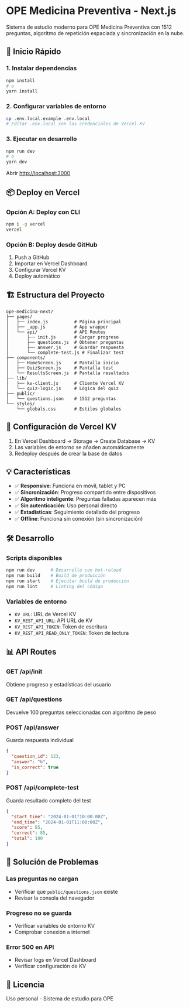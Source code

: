 # OPE Medicina Preventiva - Next.js

Sistema de estudio moderno para OPE Medicina Preventiva con 1512 preguntas, algoritmo de repetición espaciada y sincronización en la nube.

## 🚀 Inicio Rápido

### 1. Instalar dependencias
```bash
npm install
# o
yarn install
```

### 2. Configurar variables de entorno
```bash
cp .env.local.example .env.local
# Editar .env.local con las credenciales de Vercel KV
```

### 3. Ejecutar en desarrollo
```bash
npm run dev
# o
yarn dev
```

Abrir [http://localhost:3000](http://localhost:3000)

## 📦 Deploy en Vercel

### Opción A: Deploy con CLI
```bash
npm i -g vercel
vercel
```

### Opción B: Deploy desde GitHub
1. Push a GitHub
2. Importar en Vercel Dashboard
3. Configurar Vercel KV
4. Deploy automático

## 🏗️ Estructura del Proyecto

```
ope-medicina-next/
├── pages/
│   ├── index.js          # Página principal
│   ├── _app.js           # App wrapper
│   └── api/              # API Routes
│       ├── init.js       # Cargar progreso
│       ├── questions.js  # Obtener preguntas
│       ├── answer.js     # Guardar respuesta
│       └── complete-test.js # Finalizar test
├── components/
│   ├── HomeScreen.js     # Pantalla inicio
│   ├── QuizScreen.js     # Pantalla test
│   └── ResultsScreen.js  # Pantalla resultados
├── lib/
│   ├── kv-client.js      # Cliente Vercel KV
│   └── quiz-logic.js     # Lógica del quiz
├── public/
│   └── questions.json    # 1512 preguntas
└── styles/
    └── globals.css       # Estilos globales
```

## 🔧 Configuración de Vercel KV

1. En Vercel Dashboard → Storage → Create Database → KV
2. Las variables de entorno se añaden automáticamente
3. Redeploy después de crear la base de datos

## 💡 Características

- ✅ **Responsive**: Funciona en móvil, tablet y PC
- ✅ **Sincronización**: Progreso compartido entre dispositivos
- ✅ **Algoritmo inteligente**: Preguntas falladas aparecen más
- ✅ **Sin autenticación**: Uso personal directo
- ✅ **Estadísticas**: Seguimiento detallado del progreso
- ✅ **Offline**: Funciona sin conexión (sin sincronización)

## 🛠️ Desarrollo

### Scripts disponibles
```bash
npm run dev      # Desarrollo con hot-reload
npm run build    # Build de producción
npm run start    # Ejecutar build de producción
npm run lint     # Linting del código
```

### Variables de entorno
- `KV_URL`: URL de Vercel KV
- `KV_REST_API_URL`: API URL de KV
- `KV_REST_API_TOKEN`: Token de escritura
- `KV_REST_API_READ_ONLY_TOKEN`: Token de lectura

## 📊 API Routes

### GET /api/init
Obtiene progreso y estadísticas del usuario

### GET /api/questions
Devuelve 100 preguntas seleccionadas con algoritmo de peso

### POST /api/answer
Guarda respuesta individual
```json
{
  "question_id": 123,
  "answer": "b",
  "is_correct": true
}
```

### POST /api/complete-test
Guarda resultado completo del test
```json
{
  "start_time": "2024-01-01T10:00:00Z",
  "end_time": "2024-01-01T11:00:00Z",
  "score": 85,
  "correct": 85,
  "total": 100
}
```

## 🐛 Solución de Problemas

### Las preguntas no cargan
- Verificar que `public/questions.json` existe
- Revisar la consola del navegador

### Progreso no se guarda
- Verificar variables de entorno KV
- Comprobar conexión a internet

### Error 500 en API
- Revisar logs en Vercel Dashboard
- Verificar configuración de KV

## 📝 Licencia

Uso personal - Sistema de estudio para OPE